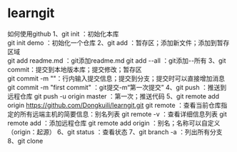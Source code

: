 # learngit

  如何使用github
1、git init ：初始化本库        
   git init demo ：初始化一个仓库
2、git add ：暂存区；添加新文件；添加到暂存区域    
   git add readme.md ：git添加readme.md
   git add --all ：git添加--所有
3、git commit：提交到本地版本库；提交修改；暂存区  
   git commit -m ""：行内输入提交信息；提交到分支；提交时可以直接增加消息    
   git commit -m "first commit" ：git提交-m“第一次提交”
4、git push ：推送到远程仓库
   git push -u origin master ：第一次；推送代码
5、git remote add origin https://github.com/Dongkuili/learngit.git
   git remote ：查看当前仓库指定的所有远端主机的简要信息：别名列表
   git remote -v ：查看详细信息列表
   git remote add ：添加远程仓库
   git remote add origin ：别名；名称可以自定义（origin：起源）
6、git status ：查看状态
7、git branch -a ：列出所有分支
8、git clone

